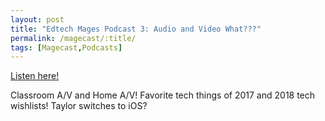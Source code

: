 ```yaml
---
layout: post
title: "Edtech Mages Podcast 3: Audio and Video What???"
permalink: /magecast/:title/
tags: [Magecast,Podcasts]
---
```

[Listen here!](https://www.edtechmage.com/edtech-mages-podcast/2018/2/4/episode-3-audio-and-video-what)

Classroom A/V and Home A/V! Favorite tech things of 2017 and 2018 tech wishlists! Taylor switches to iOS?